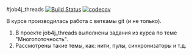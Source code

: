 #job4j_threads
[![Build Status](https://travis-ci.com/EDGE775/job4j_threads.svg?branch=main)](https://travis-ci.com/EDGE775/job4j_threads)
[![codecov](https://codecov.io/gh/EDGE775/job4j_threads/branch/master/graph/badge.svg?token=OIRQV0YCNP)](https://codecov.io/gh/EDGE775/job4j_threads)

В курсе производилась работа с веткамы git (и не только).

1. В проекте job4j_threads выполнены задания из курса по теме "Многопоточность".
2. Рассмотрены такие темы, как: нити, пулы, синхронизаторы и т.д.
